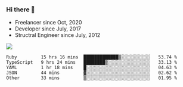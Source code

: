 ### Hi there 👋

- Freelancer since Oct, 2020
- Developer since July, 2017
- Structral Engineer since July, 2012

<img src="https://github-readme-stats.vercel.app/api?username=an-lee&show_icons=true&icon_color=0366d6&text_color=24292e&bg_color=ffffff&hide_title=true" />

<!--START_SECTION:waka-->
```text
Ruby         15 hrs 16 mins  █████████████▒░░░░░░░░░░░   53.74 % 
TypeScript   9 hrs 24 mins   ████████▒░░░░░░░░░░░░░░░░   33.13 % 
YAML         1 hr 18 mins    █░░░░░░░░░░░░░░░░░░░░░░░░   04.63 % 
JSON         44 mins         ▓░░░░░░░░░░░░░░░░░░░░░░░░   02.62 % 
Other        33 mins         ▒░░░░░░░░░░░░░░░░░░░░░░░░   01.95 % 
```
<!--END_SECTION:waka-->
